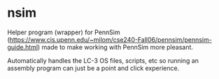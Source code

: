 # nsim

Helper program (wrapper) for PennSim (https://www.cis.upenn.edu/~milom/cse240-Fall06/pennsim/pennsim-guide.html) made to make working with PennSim more pleasant.

Automatically handles the LC-3 OS files, scripts, etc so running an assembly program can just be a point and click experience.
